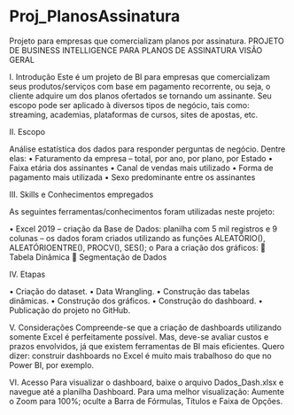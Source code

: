 # Proj_PlanosAssinatura
Projeto para empresas que comercializam planos por assinatura.
PROJETO DE BUSINESS INTELLIGENCE PARA PLANOS DE ASSINATURA
VISÃO GERAL

I.	Introdução
Este é um projeto de BI para empresas que comercializam seus produtos/serviços com base em pagamento recorrente, ou seja, o cliente adquire um dos planos ofertados se tornando um assinante. Seu escopo pode ser aplicado à diversos tipos de negócio, tais como: streaming, academias, plataformas de cursos, sites de apostas, etc.

II.	Escopo

Análise estatística dos dados para responder perguntas de negócio. Dentre elas: 
•	Faturamento da empresa – total, por ano, por plano, por Estado
•	Faixa etária dos assinantes
•	Canal de vendas mais utilizado
•	Forma de pagamento mais utilizada
•	Sexo predominante entre os assinantes

III.	Skills e Conhecimentos empregados

As seguintes ferramentas/conhecimentos foram utilizadas neste projeto:

•	Excel 2019 – criação da Base de Dados: planilha com 5 mil registros e 9 colunas – os dados foram criados utilizando as funções ALEATÓRIO(), ALEATÓRIOENTRE(), PROCV(), SES();
o	Para a criação dos gráficos:
	Tabela Dinâmica
	Segmentação de Dados

IV.	Etapas

•	Criação do dataset.
•	Data Wrangling.
•	Construção das tabelas dinâmicas.
•	Construção dos gráficos.
•	Construção do dashboard.
•	Publicação do projeto no GitHub.

V.	Considerações
Compreende-se que a criação de dashboards utilizando somente Excel é perfeitamente possível. Mas, deve-se avaliar custos e prazos envolvidos, já que existem ferramentas de BI mais eficientes. Quero dizer: construir dashboards no Excel é muito mais trabalhoso do que no Power BI, por exemplo.

VI.	Acesso
Para visualizar o dashboard, baixe o arquivo Dados_Dash.xlsx e navegue até a planilha Dashboard.
Para uma melhor visualização: Aumente o Zoom para 100%; oculte a Barra de Fórmulas, Títulos e Faixa de Opções.
